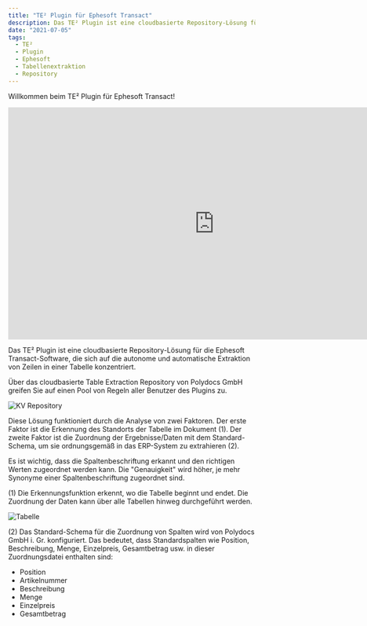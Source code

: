```yaml
---
title: "TE² Plugin für Ephesoft Transact"
description: Das TE² Plugin ist eine cloudbasierte Repository-Lösung für die Ephesoft Transact-Software, die sich auf die autonome und automatische Extraktion von Zeilen in einer Tabelle konzentriert. Über das cloudbasierte Table Extraction Repository greifen Sie auf einen Pool von Regeln aller Benutzer des Plugins zu.
date: "2021-07-05"
tags:
  - TE²
  - Plugin
  - Ephesoft
  - Tabellenextraktion
  - Repository
---
```


Willkommen beim TE² Plugin für Ephesoft Transact!

<div class="video-container">
<iframe width="840" height="472.5" src="https://www.youtube-nocookie.com/embed/Nmr-R3jb0Fw" frameborder="0" allow="accelerometer; autoplay; clipboard-write; encrypted-media; gyroscope; picture-in-picture" allowfullscreen></iframe>
</div>

Das TE² Plugin ist eine cloudbasierte Repository-Lösung für die Ephesoft Transact-Software, die sich auf die autonome und automatische Extraktion von Zeilen in einer Tabelle konzentriert.

Über das cloudbasierte Table Extraction Repository von Polydocs GmbH greifen Sie auf einen Pool von Regeln aller Benutzer des Plugins zu.

![KV Repository](/_images/kv2/FellowKV_Repository-4.png "KV-Repository")

Diese Lösung funktioniert durch die Analyse von zwei Faktoren. Der erste Faktor ist die Erkennung des Standorts der Tabelle im Dokument (1). Der zweite Faktor ist die Zuordnung der Ergebnisse/Daten mit dem Standard-Schema, um sie ordnungsgemäß in das ERP-System zu extrahieren (2).

Es ist wichtig, dass die Spaltenbeschriftung erkannt und den richtigen Werten zugeordnet werden kann. Die "Genauigkeit" wird höher, je mehr Synonyme einer Spaltenbeschriftung zugeordnet sind.

(1) Die Erkennungsfunktion erkennt, wo die Tabelle beginnt und endet. Die Zuordnung der Daten kann über alle Tabellen hinweg durchgeführt werden.

![Tabelle](/_images/te/Tabel.png "Tabelle")

(2) Das Standard-Schema für die Zuordnung von Spalten wird von Polydocs GmbH i. Gr. konfiguriert. Das bedeutet, dass Standardspalten wie Position, Beschreibung, Menge, Einzelpreis, Gesamtbetrag usw. in dieser Zuordnungsdatei enthalten sind:

- Position
- Artikelnummer
- Beschreibung
- Menge
- Einzelpreis
- Gesamtbetrag